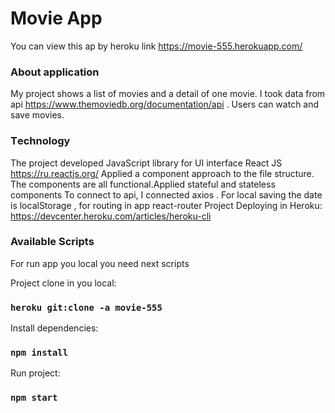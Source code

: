 # Movie App

You can view this ap by heroku link https://movie-555.herokuapp.com/

### About  application

My project shows a list of movies and a detail of one movie. I took data from api
https://www.themoviedb.org/documentation/api . Users can watch and save movies. 

### Тechnology 

The project developed  JavaScript library for UI interface React JS https://ru.reactjs.org/
Applied a component approach to the file structure. The components are all functional.Applied stateful and stateless components
To connect to api, I connected axios .
For local saving the date is localStorage , for  routing in app react-router
Project Deploying in Heroku: https://devcenter.heroku.com/articles/heroku-cli
### Available Scripts
For run app you local you need next scripts

Project clone in you local:
### `heroku git:clone -a movie-555`

Install dependencies:
### `npm install`

Run project:
### `npm start`



